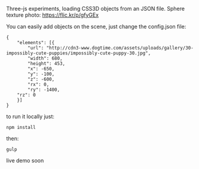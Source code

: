 Three-js experiments, loading CSS3D objects from an JSON file.
Sphere texture photo: https://flic.kr/p/gfyGEx


You can easily add objects on the scene, just change the config.json file:

```
{
    "elements": [{
        "url": "http://cdn3-www.dogtime.com/assets/uploads/gallery/30-impossibly-cute-puppies/impossibly-cute-puppy-30.jpg",
        "width": 680,
        "height": 453,
        "x": -650,
        "y": -100,
        "z": -600,
        "rx": 0,
        "ry": -1400,
	"rz": 0
    }]
}
```

to run it locally just:

```
npm install
```
then:

```
gulp
```

live demo soon
